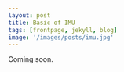 ```yaml
---
layout: post
title: Basic of IMU
tags: [frontpage, jekyll, blog]
image: '/images/posts/imu.jpg'
---
```


Coming soon.